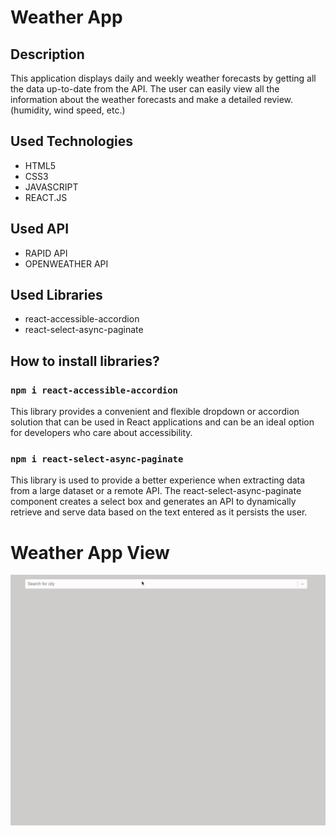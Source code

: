 # Weather App

## Description

This application displays daily and weekly weather forecasts by getting all the data up-to-date from the API.
The user can easily view all the information about the weather forecasts and make a detailed review.
(humidity, wind speed, etc.)

## Used Technologies

- HTML5
- CSS3
- JAVASCRIPT
- REACT.JS

## Used API

- RAPID API
- OPENWEATHER API

## Used Libraries

- react-accessible-accordion
- react-select-async-paginate

## How to install libraries?

### `npm i react-accessible-accordion`

This library provides a convenient and flexible dropdown or accordion solution that can be used in React applications and can be an ideal option for developers who care about accessibility.

### `npm i react-select-async-paginate`

This library is used to provide a better experience when extracting data from a large dataset or a remote API. The react-select-async-paginate component creates a select box and generates an API to dynamically retrieve and serve data based on the text entered as it persists the user.

# Weather App View

<img src="/public/images/screen-view.gif">
